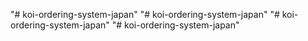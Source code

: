 "# koi-ordering-system-japan" 
"# koi-ordering-system-japan" 
"# koi-ordering-system-japan" 
"# koi-ordering-system-japan" 
